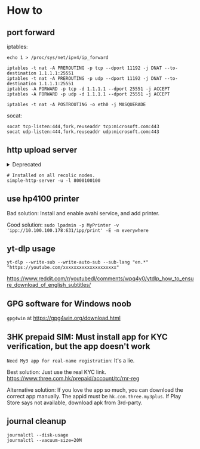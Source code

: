 # How to

## port forward

iptables:

```
echo 1 > /proc/sys/net/ipv4/ip_forward

iptables -t nat -A PREROUTING -p tcp --dport 11192 -j DNAT --to-destination 1.1.1.1:25551
iptables -t nat -A PREROUTING -p udp --dport 11192 -j DNAT --to-destination 1.1.1.1:25551
iptables -A FORWARD -p tcp -d 1.1.1.1 --dport 25551 -j ACCEPT
iptables -A FORWARD -p udp -d 1.1.1.1 --dport 25551 -j ACCEPT

iptables -t nat -A POSTROUTING -o eth0 -j MASQUERADE
```

socat:

```
socat tcp-listen:444,fork,reuseaddr tcp:microsoft.com:443
socat udp-listen:444,fork,reuseaddr udp:microsoft.com:443
```

## http upload server

<details>
  <summary>Deprecated</summary>
```
python3 -m pip install --user uploadserver
python3 -m uploadserver -b ::0
# Then access localhost:8000/upload with browser
```
</details>

```
# Installed on all recolic nodes.
simple-http-server -u -l 8000100100
```

## use hp4100 printer

Bad solution: Install and enable avahi service, and add printer.

Good solution: `sudo lpadmin -p MyPrinter -v 'ipp://10.100.100.178:631/ipp/print' -E -m everywhere`

## yt-dlp usage

```
yt-dlp --write-sub --write-auto-sub --sub-lang "en.*" "https://youtube.com/xxxxxxxxxxxxxxxxxxxx"
```

https://www.reddit.com/r/youtubedl/comments/wpq4y0/ytdlp_how_to_ensure_download_of_english_subtitles/

## GPG software for Windows noob

`gpg4win` at <https://gpg4win.org/download.html>

## 3HK prepaid SIM: Must install app for KYC verification, but the app doesn't work

`Need My3 app for real-name registration`: It's a lie.

Best solution: Just use the real KYC link. <https://www.three.com.hk/prepaid/account/tc/rnr-reg>

Alternative solution: If you love the app so much, you can download the correct app manually. The appid must be `hk.com.three.my3plus`. If Play Store says not available, download apk from 3rd-party.

## journal cleanup

```
journalctl --disk-usage
journalctl --vacuum-size=20M
```
